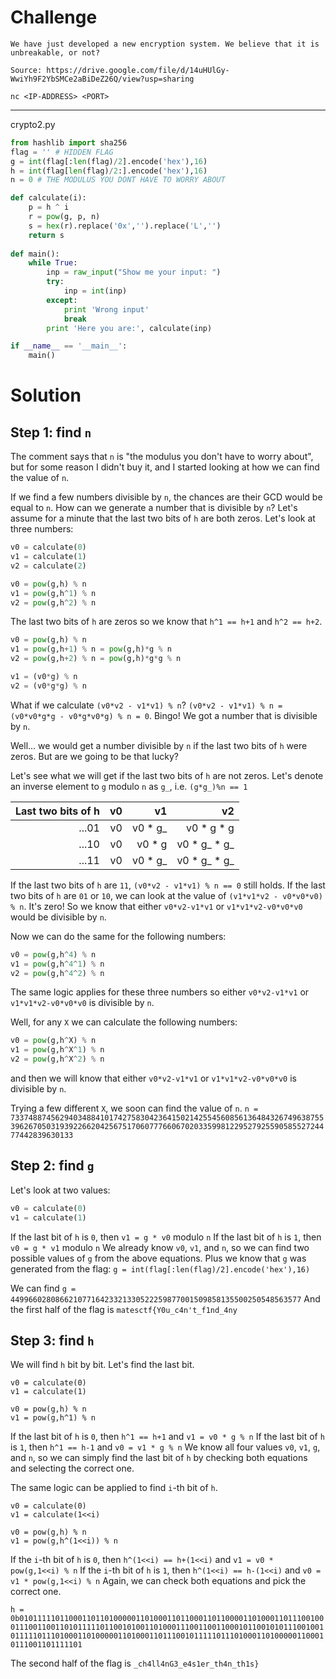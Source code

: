 # Challenge

```
We have just developed a new encryption system. We believe that it is unbreakable, or not?

Source: https://drive.google.com/file/d/14uHUlGy-WwiYh9F2YbSMCe2aBiDeZ26Q/view?usp=sharing

nc <IP-ADDRESS> <PORT>
```

-----
crypto2.py
```python
from hashlib import sha256
flag = '' # HIDDEN FLAG
g = int(flag[:len(flag)/2].encode('hex'),16)
h = int(flag[len(flag)/2:].encode('hex'),16)
n = 0 # THE MODULUS YOU DONT HAVE TO WORRY ABOUT

def calculate(i):
	p = h ^ i
	r = pow(g, p, n)
	s = hex(r).replace('0x','').replace('L','')
	return s
	
def main():
	while True:
		inp = raw_input("Show me your input: ")
		try:
			inp = int(inp)
		except:
			print 'Wrong input'
			break
		print 'Here you are:', calculate(inp)

if __name__ == '__main__':
	main()
```

# Solution
## Step 1: find `n`
The comment says that `n` is "the modulus you don't have to worry about", but for some reason I didn't buy it, and I started looking at how we can find the value of `n`.

If we find a few numbers divisible by `n`, the chances are their GCD would be equal to `n`. How can we generate a number that is divisible by `n`? Let's assume for a minute that the last two bits of `h` are both zeros. Let's look at three numbers:
```python
v0 = calculate(0)
v1 = calculate(1)
v2 = calculate(2)
```

```python
v0 = pow(g,h) % n
v1 = pow(g,h^1) % n
v2 = pow(g,h^2) % n
```

The last two bits of `h` are zeros so we know that `h^1 == h+1` and `h^2 == h+2`.
```python
v0 = pow(g,h) % n
v1 = pow(g,h+1) % n = pow(g,h)*g % n
v2 = pow(g,h+2) % n = pow(g,h)*g*g % n
```
```python
v1 = (v0*g) % n
v2 = (v0*g*g) % n
```

What if we calculate `(v0*v2 - v1*v1) % n`?
`(v0*v2 - v1*v1) % n = (v0*v0*g*g - v0*g*v0*g) % n = 0`. Bingo! We got a number that is divisible by `n`.

Well... we would get a number divisible by `n` if the last two bits of `h` were zeros. But are we going to be that lucky?

Let's see what we will get if the last two bits of `h` are not zeros. Let's denote an inverse element to `g` modulo `n` as `g_`, i.e. `(g*g_)%n == 1`

| Last two bits of h        | v0            | v1    | v2  |
| ------------------------: | -------------:| -----:| ---:|
| ...01 | v0 | v0 * g_ | v0 * g * g |
| ...10 | v0 | v0 * g | v0 * g_ * g_ |
| ...11 | v0 | v0 * g_ | v0 * g_ * g_ |

If the last two bits of `h` are `11`, `(v0*v2 - v1*v1) % n == 0` still holds.
If the last two bits of `h` are `01` or `10`, we can look at the value of `(v1*v1*v2 - v0*v0*v0) % n`. It's zero!
So we know that either `v0*v2-v1*v1` or `v1*v1*v2-v0*v0*v0` would be divisible by `n`.

Now we can do the same for the following numbers:
```python
v0 = pow(g,h^4) % n
v1 = pow(g,h^4^1) % n
v2 = pow(g,h^4^2) % n
```
The same logic applies for these three numbers so either `v0*v2-v1*v1` or `v1*v1*v2-v0*v0*v0` is divisible by `n`.

Well, for any `X` we can calculate the following numbers:
```python
v0 = pow(g,h^X) % n
v1 = pow(g,h^X^1) % n
v2 = pow(g,h^X^2) % n
```
and then we will know that either `v0*v2-v1*v1` or `v1*v1*v2-v0*v0*v0` is divisible by `n`.

Trying a few different `X`, we soon can find the value of `n`.
`n = 7337488745629403488410174275830423641502142554560856136484326749638755396267050319392266204256751706077766067020335998122952792559058552724477442839630133`

## Step 2: find `g`
Let's look at two values:
```python
v0 = calculate(0)
v1 = calculate(1)
```
If the last bit of `h` is `0`, then `v1 = g * v0` modulo `n`
If the last bit of `h` is `1`, then `v0 = g * v1` modulo `n`
We already know `v0`, `v1`, and `n`, so we can find two possible values of `g` from the above equations. Plus we know that `g` was generated from the flag: `g = int(flag[:len(flag)/2].encode('hex'),16)`

We can find `g = 44996602808662107716423321330522259877001509858135500250548563577`
And the first half of the flag is `matesctf{Y0u_c4n't_f1nd_4ny`

## Step 3: find `h`
We will find `h` bit by bit.
Let's find the last bit.
```
v0 = calculate(0)
v1 = calculate(1)
```
```
v0 = pow(g,h) % n
v1 = pow(g,h^1) % n
```
If the last bit of `h` is `0`, then `h^1 == h+1` and `v1 = v0 * g % n`
If the last bit of `h` is `1`, then `h^1 == h-1` and `v0 = v1 * g % n`
We know all four values `v0`, `v1`, `g`, and `n`, so we can simply find the last bit of `h` by checking both equations and selecting the correct one.

The same logic can be applied to find `i`-th bit of `h`.
```
v0 = calculate(0)
v1 = calculate(1<<i)
```
```
v0 = pow(g,h) % n
v1 = pow(g,h^(1<<i)) % n
```
If the `i`-th bit of `h` is `0`, then `h^(1<<i) == h+(1<<i)` and `v1 = v0 * pow(g,1<<i) % n`
If the `i`-th bit of `h` is `1`, then `h^(1<<i) == h-(1<<i)` and `v0 = v1 * pow(g,1<<i) % n`
Again, we can check both equations and pick the correct one.

`h = 0b01011111011000110110100000110100011011000110110000110100011011100100011100110011010111110110010100110100011100110011000101100101011100100101111101110100011010000011010001101110010111110111010001101000001100010111001101111101`

The second half of the flag is `_ch4ll4nG3_e4s1er_th4n_th1s}`
